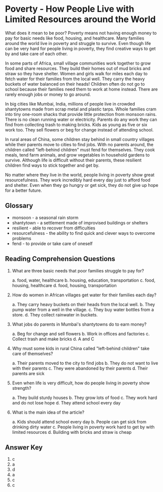 # Poverty - How People Live with Limited Resources around the World

What does it mean to be poor? Poverty means not having enough money to pay for basic needs like food, housing, and healthcare. Many families around the world live in poverty and struggle to survive. Even though life can be very hard for people living in poverty, they find creative ways to get by and take care of each other.

In some parts of Africa, small village communities work together to grow food and share resources. They build their homes out of mud bricks and straw so they have shelter. Women and girls walk for miles each day to fetch water for their families from the local well. They carry the heavy buckets of water balanced on their heads! Children often do not go to school because their families need them to work at home instead. There are rarely enough jobs or money to go around.

In big cities like Mumbai, India, millions of people live in crowded shantytowns made from scrap metal and plastic tarps. Whole families cram into tiny one-room shacks that provide little protection from monsoon rains. There is no clean running water or electricity. Parents do any work they can find from collecting trash to making bricks. Kids as young as five or six work too. They sell flowers or beg for change instead of attending school.

In rural areas of China, some children stay behind in small country villages while their parents move to cities to find jobs. With no parents around, the children called "left-behind children" must fend for themselves. They cook meals, tend farm animals, and grow vegetables in household gardens to survive. Although life is difficult without their parents, these resilient children find ways to stick together and get by.

No matter where they live in the world, people living in poverty show great resourcefulness. They work incredibly hard every day just to afford food and shelter. Even when they go hungry or get sick, they do not give up hope for a better future.

## Glossary

- monsoon - a seasonal rain storm
- shantytown - a settlement made of improvised buildings or shelters
- resilient - able to recover from difficulties
- resourcefulness - the ability to find quick and clever ways to overcome problems
- fend - to provide or take care of oneself

## Reading Comprehension Questions

1. What are three basic needs that poor families struggle to pay for?

   a. food, water, healthcare
   b. housing, education, transportation
   c. food, housing, healthcare
   d. food, housing, transportation

2. How do women in African villages get water for their families each day?

   a. They carry heavy buckets on their heads from the local well.
   b. They pump water from a well in the village.
   c. They buy water bottles from a store.
   d. They collect rainwater in buckets.

3. What jobs do parents in Mumbai's shantytowns do to earn money?

   a. Beg for change and sell flowers
   b. Work in offices and factories
   c. Collect trash and make bricks
   d. A and C

4. Why must some kids in rural China called "left-behind children" take care of themselves?

   a. Their parents moved to the city to find jobs
   b. They do not want to live with their parents
   c. They were abandoned by their parents
   d. Their parents are sick

5. Even when life is very difficult, how do people living in poverty show strength?

   a. They build sturdy houses
   b. They grow lots of food
   c. They work hard and do not lose hope
   d. They attend school every day

6. What is the main idea of the article?

   a. Kids should attend school every day
   b. People can get sick from drinking dirty water
   c. People living in poverty work hard to get by with limited resources
   d. Building with bricks and straw is cheap

## Answer Key

1. c
2. a
3. d
4. a
5. c
6. c
